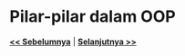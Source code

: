 # Pilar-pilar dalam OOP

**[<< Sebelumnya](m15-constructor.md)**  | **[Selanjutnya >>](m17-inheritances.md)**
